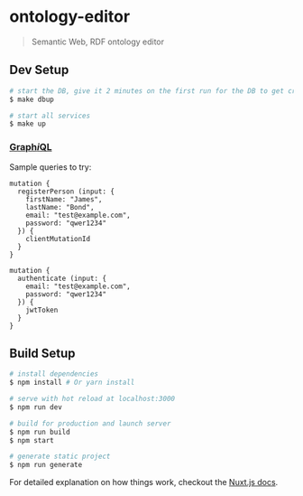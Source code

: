 # ontology-editor

> Semantic Web, RDF ontology editor

## Dev Setup

```bash
# start the DB, give it 2 minutes on the first run for the DB to get created and initialized
$ make dbup

# start all services
$ make up
```

### [Graph*i*QL](http://localhost:5000/graphiql)

Sample queries to try:

```gql
mutation {
  registerPerson (input: {
    firstName: "James",
    lastName: "Bond",
    email: "test@example.com",
    password: "qwer1234"
  }) {
    clientMutationId
  }
}
```

```gql
mutation {
  authenticate (input: {
    email: "test@example.com",
    password: "qwer1234"
  }) {
    jwtToken
  }
}
```

## Build Setup

```bash
# install dependencies
$ npm install # Or yarn install

# serve with hot reload at localhost:3000
$ npm run dev

# build for production and launch server
$ npm run build
$ npm start

# generate static project
$ npm run generate
```

For detailed explanation on how things work, checkout the [Nuxt.js docs](https://github.com/nuxt/nuxt.js).
